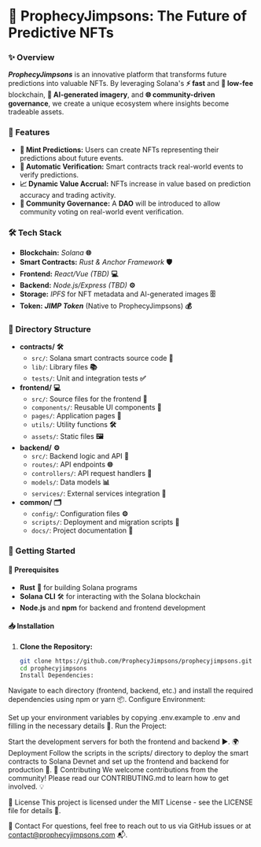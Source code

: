 # **🔮 ProphecyJimpsons: The Future of Predictive NFTs**

### **✨ Overview**

**_ProphecyJimpsons_** is an innovative platform that transforms future predictions into valuable NFTs. By leveraging Solana's **⚡ fast** and **💸 low-fee** blockchain, **🤖 AI-generated imagery**, and **🌐 community-driven governance**, we create a unique ecosystem where insights become tradeable assets.

### **🌟 Features**

- **🔮 Mint Predictions:** Users can create NFTs representing their predictions about future events.
- **🧠 Automatic Verification:** Smart contracts track real-world events to verify predictions.
- **📈 Dynamic Value Accrual:** NFTs increase in value based on prediction accuracy and trading activity.
- **👥 Community Governance:** A **DAO** will be introduced to allow community voting on real-world event verification.

### **🛠️ Tech Stack**

- **Blockchain:** _Solana_ **🌐**
- **Smart Contracts:** _Rust & Anchor Framework_ **🛡️**
- **Frontend:** _React/Vue (TBD)_ **💻**
- **Backend:** _Node.js/Express (TBD)_ **⚙️**
- **Storage:** _IPFS_ for NFT metadata and AI-generated images **🗄️**
- **Token:** **_JIMP Token_** (Native to ProphecyJimpsons) **💰**

### **📂 Directory Structure**

- **contracts/** **🛠️**
  - `src/`: Solana smart contracts source code **📄**
  - `lib/`: Library files **📚**
  - `tests/`: Unit and integration tests **✅**
- **frontend/** **💻**
  - `src/`: Source files for the frontend **📄**
  - `components/`: Reusable UI components **🔧**
  - `pages/`: Application pages **📄**
  - `utils/`: Utility functions **🛠️**
  - `assets/`: Static files **🖼️**
- **backend/** **⚙️**
  - `src/`: Backend logic and API **📄**
  - `routes/`: API endpoints **🌐**
  - `controllers/`: API request handlers **📝**
  - `models/`: Data models **📊**
  - `services/`: External services integration **🔗**
- **common/** **🗂️**
  - `config/`: Configuration files **⚙️**
  - `scripts/`: Deployment and migration scripts **🚀**
  - `docs/`: Project documentation **📖**

### **🚀 Getting Started**

#### **🔧 Prerequisites**

- **Rust** 🦀 for building Solana programs
- **Solana CLI** 🛠️ for interacting with the Solana blockchain
- **Node.js** and **npm** for backend and frontend development

#### **📥 Installation**

1. **Clone the Repository:**
   ```bash
   git clone https://github.com/ProphecyJimpsons/prophecyjimpsons.git
   cd prophecyjimpsons
   Install Dependencies:
   ```

Navigate to each directory (frontend, backend, etc.) and install the required dependencies using npm or yarn 📦.
Configure Environment:

Set up your environment variables by copying .env.example to .env and filling in the necessary details 📝.
Run the Project:

Start the development servers for both the frontend and backend ▶️.
🌍 Deployment
Follow the scripts in the scripts/ directory to deploy the smart contracts to Solana Devnet and set up the frontend and backend for production 🚀.
🤝 Contributing
We welcome contributions from the community! Please read our CONTRIBUTING.md to learn how to get involved. 💡

📜 License
This project is licensed under the MIT License - see the LICENSE file for details 📄.

📧 Contact
For questions, feel free to reach out to us via GitHub issues or at contact@prophecyjimpsons.com 📬.
